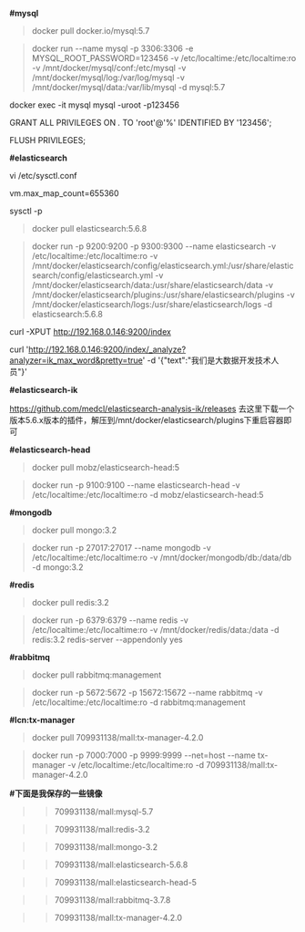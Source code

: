 **#mysql**

> docker pull docker.io/mysql:5.7

> docker run --name mysql -p 3306:3306 -e MYSQL_ROOT_PASSWORD=123456 -v /etc/localtime:/etc/localtime:ro -v /mnt/docker/mysql/conf:/etc/mysql -v /mnt/docker/mysql/log:/var/log/mysql -v /mnt/docker/mysql/data:/var/lib/mysql -d mysql:5.7

docker exec -it mysql mysql -uroot -p123456

GRANT ALL PRIVILEGES ON *.* TO 'root'@'%' IDENTIFIED BY '123456';

FLUSH PRIVILEGES;


**#elasticsearch**

vi /etc/sysctl.conf

vm.max_map_count=655360

sysctl -p

> docker pull elasticsearch:5.6.8

> docker run -p 9200:9200 -p 9300:9300 --name elasticsearch -v /etc/localtime:/etc/localtime:ro -v /mnt/docker/elasticsearch/config/elasticsearch.yml:/usr/share/elasticsearch/config/elasticsearch.yml -v /mnt/docker/elasticsearch/data:/usr/share/elasticsearch/data -v /mnt/docker/elasticsearch/plugins:/usr/share/elasticsearch/plugins -v /mnt/docker/elasticsearch/logs:/usr/share/elasticsearch/logs -d elasticsearch:5.6.8

curl -XPUT http://192.168.0.146:9200/index

curl 'http://192.168.0.146:9200/index/_analyze?analyzer=ik_max_word&pretty=true' -d '{"text":"我们是大数据开发技术人员"}'

**#elasticsearch-ik**

https://github.com/medcl/elasticsearch-analysis-ik/releases 去这里下载一个版本5.6.x版本的插件，解压到/mnt/docker/elasticsearch/plugins下重启容器即可

**#elasticsearch-head**

> docker pull mobz/elasticsearch-head:5

> docker run -p 9100:9100 --name elasticsearch-head -v /etc/localtime:/etc/localtime:ro -d mobz/elasticsearch-head:5


**#mongodb**

> docker pull mongo:3.2

> docker run -p 27017:27017 --name mongodb -v /etc/localtime:/etc/localtime:ro -v /mnt/docker/mongodb/db:/data/db -d mongo:3.2


**#redis**

> docker pull redis:3.2

> docker run -p 6379:6379 --name redis -v /etc/localtime:/etc/localtime:ro -v /mnt/docker/redis/data:/data -d redis:3.2 redis-server --appendonly yes


**#rabbitmq**

> docker pull rabbitmq:management

> docker run -p 5672:5672 -p 15672:15672 --name rabbitmq -v /etc/localtime:/etc/localtime:ro -d rabbitmq:management


**#lcn:tx-manager**

> docker pull 709931138/mall:tx-manager-4.2.0

> docker run -p 7000:7000 -p 9999:9999 --net=host --name tx-manager -v /etc/localtime:/etc/localtime:ro -d 709931138/mall:tx-manager-4.2.0


**#下面是我保存的一些镜像**

>> 709931138/mall:mysql-5.7

>> 709931138/mall:redis-3.2

>> 709931138/mall:mongo-3.2

>> 709931138/mall:elasticsearch-5.6.8

>> 709931138/mall:elasticsearch-head-5

>> 709931138/mall:rabbitmq-3.7.8

>> 709931138/mall:tx-manager-4.2.0